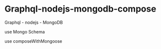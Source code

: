 # Graphql-nodejs-mongodb-compose
Graphql - nodejs - MongoDB

use Mongo Schema 

use composeWithMongoose 
